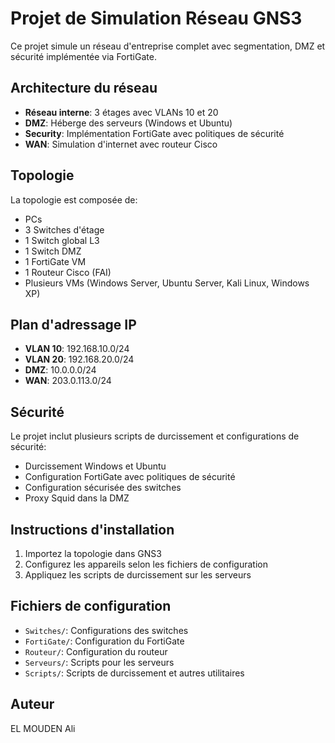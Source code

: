 # Projet de Simulation Réseau GNS3

Ce projet simule un réseau d'entreprise complet avec segmentation, DMZ et sécurité implémentée via FortiGate.

## Architecture du réseau

- **Réseau interne**: 3 étages avec VLANs 10 et 20
- **DMZ**: Héberge des serveurs (Windows et Ubuntu)
- **Security**: Implémentation FortiGate avec politiques de sécurité
- **WAN**: Simulation d'internet avec routeur Cisco

## Topologie

La topologie est composée de:
- PCs 
- 3 Switches d'étage
- 1 Switch global L3
- 1 Switch DMZ
- 1 FortiGate VM
- 1 Routeur Cisco (FAI)
- Plusieurs VMs (Windows Server, Ubuntu Server, Kali Linux, Windows XP)

## Plan d'adressage IP

- **VLAN 10**: 192.168.10.0/24
- **VLAN 20**: 192.168.20.0/24
- **DMZ**: 10.0.0.0/24
- **WAN**: 203.0.113.0/24

## Sécurité

Le projet inclut plusieurs scripts de durcissement et configurations de sécurité:
- Durcissement Windows et Ubuntu
- Configuration FortiGate avec politiques de sécurité
- Configuration sécurisée des switches
- Proxy Squid dans la DMZ

## Instructions d'installation

1. Importez la topologie dans GNS3
2. Configurez les appareils selon les fichiers de configuration
3. Appliquez les scripts de durcissement sur les serveurs

## Fichiers de configuration

- `Switches/`: Configurations des switches
- `FortiGate/`: Configuration du FortiGate
- `Routeur/`: Configuration du routeur
- `Serveurs/`: Scripts pour les serveurs
- `Scripts/`: Scripts de durcissement et autres utilitaires

## Auteur

EL MOUDEN Ali

